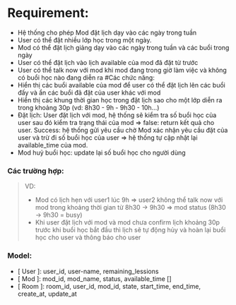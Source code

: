 # Requirement:
- Hệ thống cho phép Mod đặt lịch dạy vào các ngày trong tuần
- User có thể đặt nhiều lớp học trong một ngày.
- Mod có thể đặt lịch giảng dạy vào các ngày trong tuần và các buổi trong ngày
- User có thể đặt lịch vào lịch available của mod đã đặt từ trước
- User có thể talk now với mod khi mod đang trong giờ làm việc và không có buổi học nào đang diễn ra
#Các chức năng:
- Hiển thị các buổi available của mod để user có thể đặt lịch lên các buổi đấy và ẩn các buổi đã đặt của user khác với mod
- Hiển thị các khung thời gian học trong đặt lịch sao cho một lớp diễn ra trong khoảng 30p (vd: 8h30 - 9h - 9h30 - 10h…)
- Đặt lịch: User đặt lịch với mod, hệ thống sẽ kiểm tra số buổi học của user sau đó kiểm tra trạng thái của mod => false:  return kết quả cho user. Success: hệ thống gửi yêu cầu chờ Mod xác nhận yêu cầu đặt của user và trừ đi số buổi học của user => hệ thống tự cập nhật lại available_time của mod.
- Mod huỷ buổi học: update lại số buổi học cho người dùng
### Các trường hợp:
 > VD: 
 > - Mod có lịch hẹn với user1 lúc 9h => user2 không thể talk now với mod trong khoảng thời gian từ 8h30 -> 9h30 => mod status (8h30 -> 9h30 = busy)
 > - Khi user đặt lịch với mod và mod chưa confirm lịch khoảng 30p trước khi buổi học bắt đầu thì lịch sẽ tự động hủy và hoàn lại buổi học cho user và thông báo cho user
### Model:
- [ User ]: user_id, user-name, remaining_lessions
- [ Mod ]: mod_id, mod_name, status, available_time []
- [ Room ]: room_id, user_id, mod_id, state, start_time, end_time, create_at, update_at